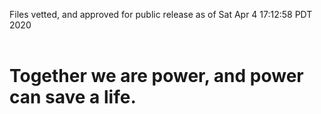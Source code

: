 Files vetted, and approved for public release as of Sat Apr  4 17:12:58 PDT 2020<br><br><h1>Together we are power, and power can save a life.</h1>
